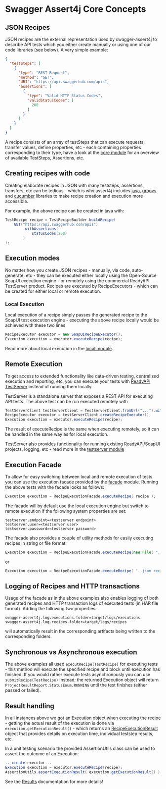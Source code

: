 # Swagger Assert4j Core Concepts

## JSON Recipes

JSON recipes are the external representation used by swagger-assert4j to describe API tests which you either
create manually or using one of our code libraries (see below). A very simple example:

````json
{
  "testSteps": [
    {
      "type": "REST Request",
      "method": "GET",
      "URI": "https://api.swaggerhub.com/apis",
      "assertions": [
        {
          "type": "Valid HTTP Status Codes",
          "validStatusCodes": [
            200
          ]
        }
      ]
    }
  ]
}
````

A recipe consists of an array of testSteps that can execute requests, transfer values, define properties, etc - each containing 
properties corresponding to their type, have a look at the [core module](modules/core/README.md) for an overview of available
TestSteps, Assertions, etc. 

## Creating recipes with code

Creating elaborate recipes in JSON with many teststeps, assertions, transfers, etc can be tedious - which is
why assert4j includes [java](modules/core), [groovy](modules/groovy-dsl) and [cucumber](modules/cucumber) libraries to make 
recipe creation and execution more accessible. 

For example, the above recipe can be created in java with:

```java
TestRecipe recipe = TestRecipeBuilder.buildRecipe(
    GET("https://api.swaggerhub.com/apis")
        .withAssertions(
            statusCodes(200)
        ) 
);
```

## Execution modes

No matter how you create JSON recipes - manually, via code, auto-generate, etc - they can be executed either locally
using the Open-Source SoapUI execution engine - or remotely using the commercial ReadyAPI TestServer product. Recipes
are executed by RecipeExecutors - which can be created for either local or remote execution.

### Local Execution

Local execution of a recipe simply passes the generated recipe to the SoapUI test execution 
engine - executing the above recipe locally would be achieved with these two lines

```java
RecipeExecutor executor = new SoapUIRecipeExecutor();
Execution execution = executor.executeRecipe(recipe);
```

Read more about local execution in the [local module](modules/local).

## Remote Execution

To get access to extended functionality like data-driven testing, centralized execution and reporting, etc, you 
can execute your tests with [ReadyAPI TestServer](http://readyapi.smartbear.com/testserver/start) instead of running 
them locally. 

TestServer is a standalone server that exposes a REST API for executing API tests. The above test can be run executed remotely with

```java
TestServerClient testServerClient = TestServerClient.fromUrl("...").withCredentials("...", "...");
RecipeExecutor executor = testServerClient.createRecipeExecutor();
Execution execution = executor.executeRecipe(recipe);
```

The result of executeRecipe is the same when executing remotely, so it can be handled in the same
way as for local execution.

TestServer also provides functionality for running existing ReadyAPI/SoapUI projects, logging, etc - read more in the
[testserver module](modules/testserver)

## Execution Facade

To allow for easy switching between local and remote execution of tests you can use the execution facade provided 
by the [facade](modules/facade) module. Running the above tests with the facade looks as follows:

```java
Execution execution = RecipeExecutionFacade.executeRecipe( recipe );
```

The facade will by default use the local execution engine but switch to remote execution if the following 
system properties are set:

```
testserver.endpoint=<testserver endpoint>
testserver.user=<testserver user>
testserver.password=<testserver password>
```

The facade also provides a couple of utility methods for easily executing recipes in string or file format:

```java
Execution execution = RecipeExecutionFacade.executeRecipe(new File( "..path to recipe json file"));
```
or

```java
Execution execution = RecipeExecutionFacade.executeRecipe( "..json recipe in a string.." );
```

## Logging of Recipes and HTTP transactions

Usage of the facade as in the above examples also enables logging of both generated recipes and HTTP transaction logs 
of executed tests (in HAR file format). Adding the following two properties:

```
swagger-assert4j.log.executions.folder=target/logs/executions
swagger-assert4j.log.recipes.folder=target/logs/recipes
```

will automatically result in the corresponding artifacts being written to the corresponding folders.

## Synchronous vs Asynchronous execution

The above examples all used `executRecipe(TestRecipe)` for executing tests - this method will execute the
specified recipe and block until execution has finished. If you would rather execute tests asynchronously
you can use `submitRecipe(TestRecipe)` instead; the returned Execution object will return 
`ProjectResultReport.StatusEnum.RUNNING` until the test finishes (either passed or failed). 

## Result handling

In all instances above we got an Execution object when executing the recipe - getting the actual result
of the execution is done via `execution.getExecutionResult()` - which returns an 
[RecipeExecutionResult](https://smartbear.github.io/swagger-assert4j/apidocs/index.html?io/swagger/assert4j/result/RecipeExecutionResult.html) 
object that provides details on execution time, individual teststep results, etc. 

In a unit testing scenario the provided AssertionUtils class can be used to assert the outcome of an Execution:

```java
.. create executor ..
Execution execution = executor.executeRecipe(recipe);
AssertionUtils.assertExecutionResult( execution.getExecutionResult() );
```

See the [Results](modules/core/README.md#execution-results) documentation for more details!
